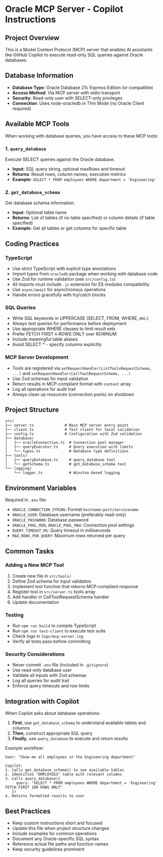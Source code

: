# Oracle MCP Server - Copilot Instructions

## Project Overview
This is a Model Context Protocol (MCP) server that enables AI assistants like GitHub Copilot to execute read-only SQL queries against Oracle databases.

## Database Information
- **Database Type**: Oracle Database 21c Express Edition (or compatible)
- **Access Method**: Via MCP server with stdio transport
- **Security**: Read-only user with SELECT-only privileges
- **Connection**: Uses node-oracledb in Thin Mode (no Oracle Client required)

## Available MCP Tools

When working with database queries, you have access to these MCP tools:

### 1. `query_database`
Execute SELECT queries against the Oracle database.
- **Input**: SQL query string, optional maxRows and timeout
- **Returns**: Result rows, column names, execution metrics
- **Example**: `SELECT * FROM employees WHERE department = 'Engineering'`

### 2. `get_database_schema`
Get database schema information.
- **Input**: Optional table name
- **Returns**: List of tables (if no table specified) or column details (if table specified)
- **Example**: Get all tables or get columns for specific table

## Coding Practices

### TypeScript
- Use strict TypeScript with explicit type annotations
- Import types from `oracledb` package when working with database code
- Use Zod for runtime validation (see `src/config.ts`)
- All imports must include `.js` extension for ES modules compatibility
- Use `async/await` for asynchronous operations
- Handle errors gracefully with try/catch blocks

### SQL Queries
- Write SQL keywords in UPPERCASE (SELECT, FROM, WHERE, etc.)
- Always test queries for performance before deployment
- Use appropriate WHERE clauses to limit result sets
- Prefer FETCH FIRST n ROWS ONLY over ROWNUM
- Include meaningful table aliases
- Avoid SELECT * - specify columns explicitly

### MCP Server Development
- Tools are registered via `setRequestHandler(ListToolsRequestSchema, ...)` and `setRequestHandler(CallToolRequestSchema, ...)`
- Use Zod schemas for input validation
- Return results in MCP-compliant format with `content` array
- Log all operations for audit trail
- Always clean up resources (connection pools) on shutdown

## Project Structure
```
src/
├── server.ts              # Main MCP server entry point
├── client.ts              # Test client for local validation
├── config.ts              # Configuration with Zod validation
├── database/
│   ├── oracleConnection.ts  # Connection pool manager
│   ├── queryExecutor.ts     # Query execution with limits
│   └── types.ts             # Database type definitions
├── tools/
│   ├── queryDatabase.ts     # query_database tool
│   └── getSchema.ts         # get_database_schema tool
└── logging/
    └── logger.ts            # Winston-based logging
```

## Environment Variables
Required in `.env` file:
- `ORACLE_CONNECTION_STRING`: Format `hostname:port/servicename`
- `ORACLE_USER`: Database username (preferably read-only)
- `ORACLE_PASSWORD`: Database password
- `ORACLE_POOL_MIN`, `ORACLE_POOL_MAX`: Connection pool settings
- `QUERY_TIMEOUT_MS`: Query timeout in milliseconds
- `MAX_ROWS_PER_QUERY`: Maximum rows returned per query

## Common Tasks

### Adding a New MCP Tool
1. Create new file in `src/tools/`
2. Define Zod schema for input validation
3. Implement tool function that returns MCP-compliant response
4. Register tool in `src/server.ts` tools array
5. Add handler in CallToolRequestSchema handler
6. Update documentation

### Testing
- Run `npm run build` to compile TypeScript
- Run `npm run test-client` to execute test suite
- Check logs in `logs/mcp-server.log`
- Verify all tests pass before committing

### Security Considerations
- Never commit `.env` file (included in `.gitignore`)
- Use read-only database user
- Validate all inputs with Zod schemas
- Log all queries for audit trail
- Enforce query timeouts and row limits

## Integration with Copilot

When Copilot asks about database operations:
1. **First**, use `get_database_schema` to understand available tables and columns
2. **Then**, construct appropriate SQL query
3. **Finally**, use `query_database` to execute and return results

Example workflow:
```
User: "Show me all employees in the Engineering department"

Copilot:
1. Calls get_database_schema() to see available tables
2. Identifies "EMPLOYEES" table with relevant columns
3. Calls query_database({ 
     query: "SELECT * FROM employees WHERE department = 'Engineering' FETCH FIRST 100 ROWS ONLY" 
   })
4. Returns formatted results to user
```

## Best Practices
- Keep custom instructions short and focused
- Update this file when project structure changes
- Include examples for common operations
- Document any Oracle-specific SQL syntax
- Reference actual file paths and function names
- Keep security guidelines prominent
